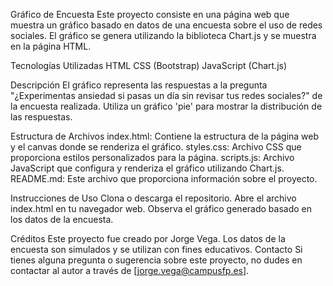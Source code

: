 Gráfico de Encuesta
Este proyecto consiste en una página web que muestra un gráfico basado en datos de una encuesta sobre el uso de redes sociales. El gráfico se genera utilizando la biblioteca Chart.js y se muestra en la página HTML.

Tecnologías Utilizadas
HTML
CSS (Bootstrap)
JavaScript (Chart.js)

Descripción
El gráfico representa las respuestas a la pregunta "¿Experimentas ansiedad si pasas un día sin revisar tus redes sociales?" de la encuesta realizada. Utiliza un gráfico 'pie' para mostrar la distribución de las respuestas.

Estructura de Archivos
index.html: Contiene la estructura de la página web y el canvas donde se renderiza el gráfico.
styles.css: Archivo CSS que proporciona estilos personalizados para la página.
scripts.js: Archivo JavaScript que configura y renderiza el gráfico utilizando Chart.js.
README.md: Este archivo que proporciona información sobre el proyecto.

Instrucciones de Uso
Clona o descarga el repositorio.
Abre el archivo index.html en tu navegador web.
Observa el gráfico generado basado en los datos de la encuesta.

Créditos
Este proyecto fue creado por Jorge Vega.
Los datos de la encuesta son simulados y se utilizan con fines educativos.
Contacto
Si tienes alguna pregunta o sugerencia sobre este proyecto, no dudes en contactar al autor a través de [jorge.vega@campusfp.es].